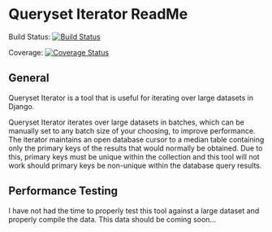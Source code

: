 Queryset Iterator ReadMe
========================

Build Status:     [![Build Status](https://travis-ci.org/Andrew-Crosio/django-queryset-iterator.svg?branch=master)](https://travis-ci.org/Andrew-Crosio/django-queryset-iterator)

Coverage:         [![Coverage Status](https://coveralls.io/repos/Andrew-Crosio/django-queryset-iterator/badge.png)](https://coveralls.io/r/Andrew-Crosio/django-queryset-iterator)

General
-------

Queryset Iterator is a tool that is useful for iterating over large datasets
in Django.

Queryset Iterator iterates over large datasets in batches, which can be
manually set to any batch size of your choosing, to improve performance.
The iterator maintains an open database cursor to a median table containing
only the primary keys of the results that would normally be obtained. Due to
this, primary keys must be unique within the collection and this tool will
not work should primary keys be non-unique within the database query results.

Performance Testing
-------------------

I have not had the time to properly test this tool against a large dataset and
properly compile the data. This data should be coming soon...
